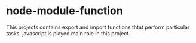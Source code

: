 # node-module-function


This projects contains export and import functions thtat perform particular tasks.
javascript is played  main role in this project.
